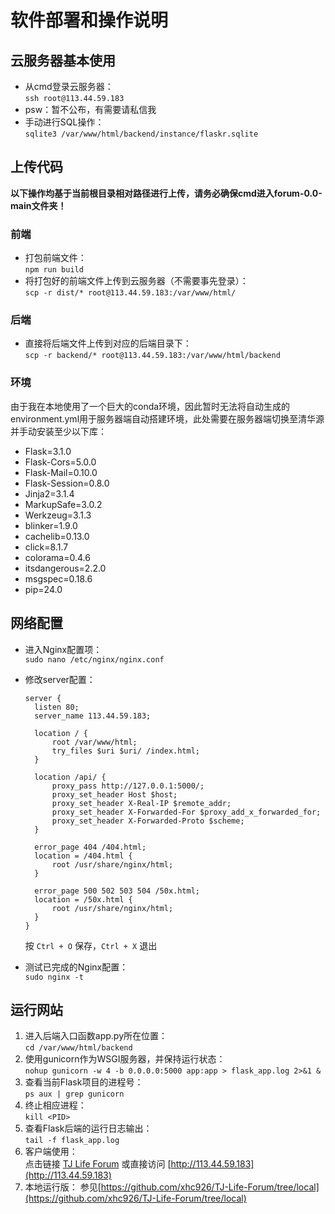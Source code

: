 # 软件部署和操作说明

## 云服务器基本使用

- 从cmd登录云服务器：  
  `ssh root@113.44.59.183`
- psw：暂不公布，有需要请私信我
- 手动进行SQL操作：  
  `sqlite3 /var/www/html/backend/instance/flaskr.sqlite`

## 上传代码

**以下操作均基于当前根目录相对路径进行上传，请务必确保cmd进入forum-0.0-main文件夹！**

### 前端

- 打包前端文件：  
  `npm run build`
- 将打包好的前端文件上传到云服务器（不需要事先登录）：  
  `scp -r dist/* root@113.44.59.183:/var/www/html/`

### 后端

- 直接将后端文件上传到对应的后端目录下：  
  `scp -r backend/* root@113.44.59.183:/var/www/html/backend`

### 环境

由于我在本地使用了一个巨大的conda环境，因此暂时无法将自动生成的environment.yml用于服务器端自动搭建环境，此处需要在服务器端切换至清华源并手动安装至少以下库：  

- Flask=3.1.0
- Flask-Cors=5.0.0
- Flask-Mail=0.10.0
- Flask-Session=0.8.0
- Jinja2=3.1.4
- MarkupSafe=3.0.2
- Werkzeug=3.1.3
- blinker=1.9.0
- cachelib=0.13.0
- click=8.1.7
- colorama=0.4.6
- itsdangerous=2.2.0
- msgspec=0.18.6
- pip=24.0

## 网络配置

- 进入Nginx配置项：  
  `sudo nano /etc/nginx/nginx.conf`
- 修改server配置：  

      server {
        listen 80;
        server_name 113.44.59.183;  

        location / {
            root /var/www/html;
            try_files $uri $uri/ /index.html;
        }

        location /api/ {
            proxy_pass http://127.0.0.1:5000/;
            proxy_set_header Host $host;
            proxy_set_header X-Real-IP $remote_addr;
            proxy_set_header X-Forwarded-For $proxy_add_x_forwarded_for;
            proxy_set_header X-Forwarded-Proto $scheme;
        }

        error_page 404 /404.html;
        location = /404.html {
            root /usr/share/nginx/html;
        }

        error_page 500 502 503 504 /50x.html;
        location = /50x.html {
            root /usr/share/nginx/html;
        }
      }
  按 `Ctrl + O` 保存，`Ctrl + X` 退出
- 测试已完成的Nginx配置：  
  `sudo nginx -t`

## 运行网站

1. 进入后端入口函数app.py所在位置：  
   `cd /var/www/html/backend`
2. 使用gunicorn作为WSGI服务器，并保持运行状态：  
   `nohup gunicorn -w 4 -b 0.0.0.0:5000 app:app > flask_app.log 2>&1 &`
3. 查看当前Flask项目的进程号：  
   `ps aux | grep gunicorn`
4. 终止相应进程：  
   `kill <PID>`
5. 查看Flask后端的运行日志输出：  
   `tail -f flask_app.log`
6. 客户端使用：  
   点击链接 [TJ Life Forum](http://113.44.59.183) 或直接访问 [http://113.44.59.183](http://113.44.59.183)
7. 本地运行版：
   参见[https://github.com/xhc926/TJ-Life-Forum/tree/local](https://github.com/xhc926/TJ-Life-Forum/tree/local)
